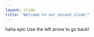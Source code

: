 ```yaml
---
layout: slide
title: "Welcome to our second slide!"
---
```

haha epic
Use the left arrow to go back!
